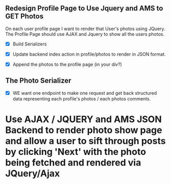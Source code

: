## Redesign Profile Page to Use Jquery and AMS to GET Photos
On each user profile page I want to render that User's photos using JQuery. The Profile Page should use AJAX and Jquery to  show all the users photos. 

  - [x] Build Serializers
  - [x] Update backend index action in profile/photos to render in JSON format. 
  - [x] Append the photos to the profile page (in your div?)



  ## The Photo Serializer
  - [x] WE want one endpoint to make one request and get back structured data representing each profile's photos / each photos comments. 


# Use AJAX / JQUERY and AMS JSON Backend to render photo show page and allow a user to sift through posts by clicking 'Next' with the photo being fetched and rendered via JQuery/Ajax